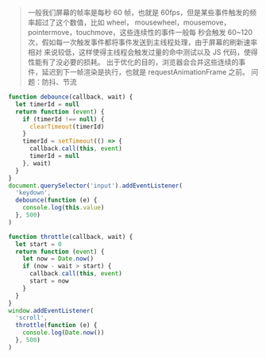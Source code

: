> 一般我们屏幕的帧率是每秒 60 帧，也就是 60fps，但是某些事件触发的频率超过了这个数值，比如 wheel， mousewheel，mousemove，pointermove，touchmove，这些连续性的事件一般每 秒会触发 60~120 次，假如每一次触发事件都将事件发送到主线程处理，由于屏幕的刷新速率相对 来说较低，这样使得主线程会触发过量的命中测试以及 JS 代码，使得性能有了没必要的损耗。 出于优化的目的，浏览器会合并这些连续的事件，延迟到下一帧渲染是执行，也就是 requestAnimationFrame 之前。 问题：防抖、节流

```javascript
function debounce(callback, wait) {
  let timerId = null
  return function (event) {
    if (timerId !== null) {
      clearTimeout(timerId)
    }
    timerId = setTimeout(() => {
      callback.call(this, event)
      timerId = null
    }, wait)
  }
}
document.querySelector('input').addEventListener(
  'keydown',
  debounce(function (e) {
    console.log(this.value)
  }, 500)
)
```

```javascript
function throttle(callback, wait) {
  let start = 0
  return function (event) {
    let now = Date.now()
    if (now - wait > start) {
      callback.call(this, event)
      start = now
    }
  }
}
window.addEventListener(
  'scroll',
  throttle(function (e) {
    console.log(Date.now())
  }, 500)
)
```
